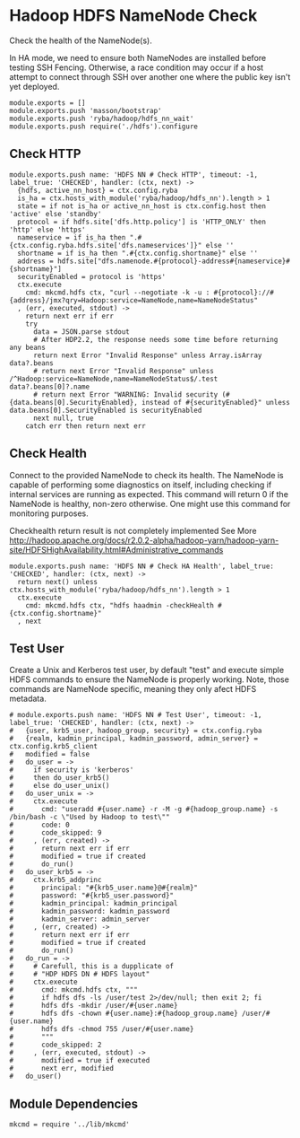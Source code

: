 
# Hadoop HDFS NameNode Check

Check the health of the NameNode(s).

In HA mode, we need to ensure both NameNodes are installed before testing SSH
Fencing. Otherwise, a race condition may occur if a host attempt to connect
through SSH over another one where the public key isn't yet deployed.

    module.exports = []
    module.exports.push 'masson/bootstrap'
    module.exports.push 'ryba/hadoop/hdfs_nn_wait'
    module.exports.push require('./hdfs').configure

## Check HTTP

    module.exports.push name: 'HDFS NN # Check HTTP', timeout: -1, label_true: 'CHECKED', handler: (ctx, next) ->
      {hdfs, active_nn_host} = ctx.config.ryba
      is_ha = ctx.hosts_with_module('ryba/hadoop/hdfs_nn').length > 1
      state = if not is_ha or active_nn_host is ctx.config.host then 'active' else 'standby'
      protocol = if hdfs.site['dfs.http.policy'] is 'HTTP_ONLY' then 'http' else 'https'
      nameservice = if is_ha then ".#{ctx.config.ryba.hdfs.site['dfs.nameservices']}" else ''
      shortname = if is_ha then ".#{ctx.config.shortname}" else ''
      address = hdfs.site["dfs.namenode.#{protocol}-address#{nameservice}#{shortname}"]
      securityEnabled = protocol is 'https'
      ctx.execute
        cmd: mkcmd.hdfs ctx, "curl --negotiate -k -u : #{protocol}://#{address}/jmx?qry=Hadoop:service=NameNode,name=NameNodeStatus"
      , (err, executed, stdout) ->
        return next err if err
        try
          data = JSON.parse stdout
          # After HDP2.2, the response needs some time before returning any beans
          return next Error "Invalid Response" unless Array.isArray data?.beans
          # return next Error "Invalid Response" unless /^Hadoop:service=NameNode,name=NameNodeStatus$/.test data?.beans[0]?.name
          # return next Error "WARNING: Invalid security (#{data.beans[0].SecurityEnabled}, instead of #{securityEnabled}" unless data.beans[0].SecurityEnabled is securityEnabled
          next null, true
        catch err then return next err

## Check Health

Connect to the provided NameNode to check its health. The NameNode is capable of
performing some diagnostics on itself, including checking if internal services
are running as expected. This command will return 0 if the NameNode is healthy,
non-zero otherwise. One might use this command for monitoring purposes.

Checkhealth return result is not completely implemented
See More http://hadoop.apache.org/docs/r2.0.2-alpha/hadoop-yarn/hadoop-yarn-site/HDFSHighAvailability.html#Administrative_commands

    module.exports.push name: 'HDFS NN # Check HA Health', label_true: 'CHECKED', handler: (ctx, next) ->
      return next() unless ctx.hosts_with_module('ryba/hadoop/hdfs_nn').length > 1
      ctx.execute
        cmd: mkcmd.hdfs ctx, "hdfs haadmin -checkHealth #{ctx.config.shortname}"
      , next

## Test User

Create a Unix and Kerberos test user, by default "test" and execute simple HDFS commands to ensure
the NameNode is properly working. Note, those commands are NameNode specific, meaning they only
afect HDFS metadata.

    # module.exports.push name: 'HDFS NN # Test User', timeout: -1, label_true: 'CHECKED', handler: (ctx, next) ->
    #   {user, krb5_user, hadoop_group, security} = ctx.config.ryba
    #   {realm, kadmin_principal, kadmin_password, admin_server} = ctx.config.krb5_client
    #   modified = false
    #   do_user = ->
    #     if security is 'kerberos'
    #     then do_user_krb5()
    #     else do_user_unix()
    #   do_user_unix = ->
    #     ctx.execute
    #       cmd: "useradd #{user.name} -r -M -g #{hadoop_group.name} -s /bin/bash -c \"Used by Hadoop to test\""
    #       code: 0
    #       code_skipped: 9
    #     , (err, created) ->
    #       return next err if err
    #       modified = true if created
    #       do_run()
    #   do_user_krb5 = ->
    #     ctx.krb5_addprinc
    #       principal: "#{krb5_user.name}@#{realm}"
    #       password: "#{krb5_user.password}"
    #       kadmin_principal: kadmin_principal
    #       kadmin_password: kadmin_password
    #       kadmin_server: admin_server
    #     , (err, created) ->
    #       return next err if err
    #       modified = true if created
    #       do_run()
    #   do_run = ->
    #     # Carefull, this is a dupplicate of
    #     # "HDP HDFS DN # HDFS layout"
    #     ctx.execute
    #       cmd: mkcmd.hdfs ctx, """
    #       if hdfs dfs -ls /user/test 2>/dev/null; then exit 2; fi
    #       hdfs dfs -mkdir /user/#{user.name}
    #       hdfs dfs -chown #{user.name}:#{hadoop_group.name} /user/#{user.name}
    #       hdfs dfs -chmod 755 /user/#{user.name}
    #       """
    #       code_skipped: 2
    #     , (err, executed, stdout) ->
    #       modified = true if executed
    #       next err, modified
    #   do_user()

## Module Dependencies

    mkcmd = require '../lib/mkcmd'


